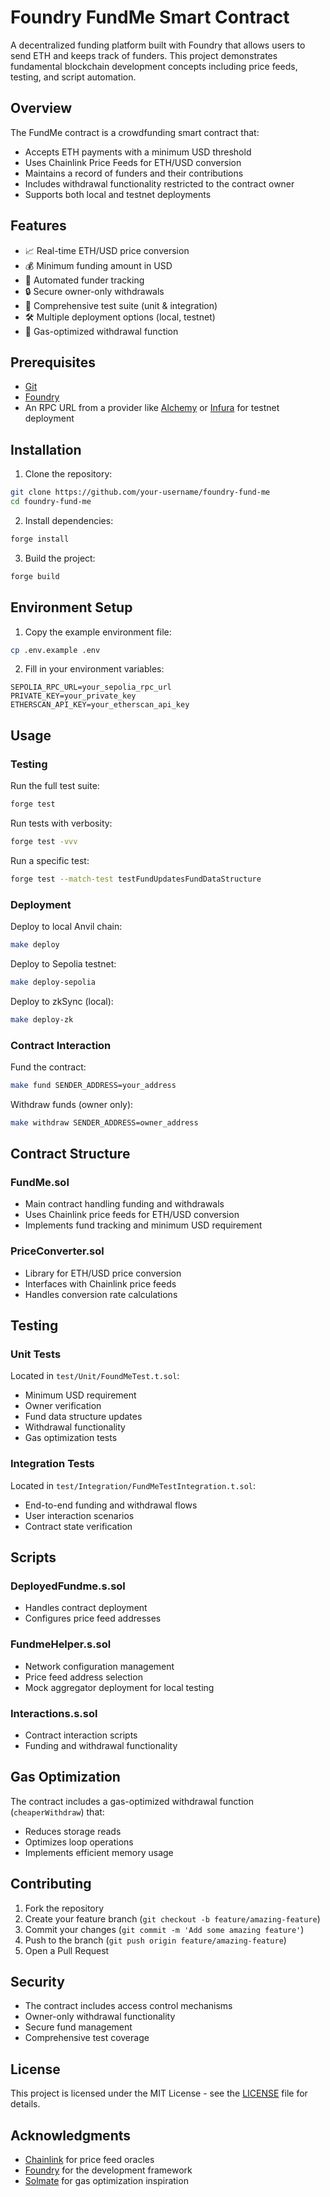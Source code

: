 # Foundry FundMe Smart Contract

A decentralized funding platform built with Foundry that allows users to send ETH and keeps track of funders. This project demonstrates fundamental blockchain development concepts including price feeds, testing, and script automation.

## Overview

The FundMe contract is a crowdfunding smart contract that:
- Accepts ETH payments with a minimum USD threshold
- Uses Chainlink Price Feeds for ETH/USD conversion
- Maintains a record of funders and their contributions
- Includes withdrawal functionality restricted to the contract owner
- Supports both local and testnet deployments

## Features

- 📈 Real-time ETH/USD price conversion
- 💰 Minimum funding amount in USD
- 📝 Automated funder tracking
- 🔒 Secure owner-only withdrawals
- 🧪 Comprehensive test suite (unit & integration)
- 🛠 Multiple deployment options (local, testnet)
- 🔄 Gas-optimized withdrawal function

## Prerequisites

- [Git](https://git-scm.com/book/en/v2/Getting-Started-Installing-Git)
- [Foundry](https://book.getfoundry.sh/getting-started/installation)
- An RPC URL from a provider like [Alchemy](https://www.alchemy.com/) or [Infura](https://www.infura.com/) for testnet deployment

## Installation

1. Clone the repository:
```bash
git clone https://github.com/your-username/foundry-fund-me
cd foundry-fund-me
```

2. Install dependencies:
```bash
forge install
```

3. Build the project:
```bash
forge build
```

## Environment Setup

1. Copy the example environment file:
```bash
cp .env.example .env
```

2. Fill in your environment variables:
```plaintext
SEPOLIA_RPC_URL=your_sepolia_rpc_url
PRIVATE_KEY=your_private_key
ETHERSCAN_API_KEY=your_etherscan_api_key
```

## Usage

### Testing

Run the full test suite:
```bash
forge test
```

Run tests with verbosity:
```bash
forge test -vvv
```

Run a specific test:
```bash
forge test --match-test testFundUpdatesFundDataStructure
```

### Deployment

Deploy to local Anvil chain:
```bash
make deploy
```

Deploy to Sepolia testnet:
```bash
make deploy-sepolia
```

Deploy to zkSync (local):
```bash
make deploy-zk
```

### Contract Interaction

Fund the contract:
```bash
make fund SENDER_ADDRESS=your_address
```

Withdraw funds (owner only):
```bash
make withdraw SENDER_ADDRESS=owner_address
```

## Contract Structure

### FundMe.sol
- Main contract handling funding and withdrawals
- Uses Chainlink price feeds for ETH/USD conversion
- Implements fund tracking and minimum USD requirement

### PriceConverter.sol
- Library for ETH/USD price conversion
- Interfaces with Chainlink price feeds
- Handles conversion rate calculations

## Testing

### Unit Tests
Located in `test/Unit/FoundMeTest.t.sol`:
- Minimum USD requirement
- Owner verification
- Fund data structure updates
- Withdrawal functionality
- Gas optimization tests

### Integration Tests
Located in `test/Integration/FundMeTestIntegration.t.sol`:
- End-to-end funding and withdrawal flows
- User interaction scenarios
- Contract state verification

## Scripts

### DeployedFundme.s.sol
- Handles contract deployment
- Configures price feed addresses

### FundmeHelper.s.sol
- Network configuration management
- Price feed address selection
- Mock aggregator deployment for local testing

### Interactions.s.sol
- Contract interaction scripts
- Funding and withdrawal functionality

## Gas Optimization

The contract includes a gas-optimized withdrawal function (`cheaperWithdraw`) that:
- Reduces storage reads
- Optimizes loop operations
- Implements efficient memory usage

## Contributing

1. Fork the repository
2. Create your feature branch (`git checkout -b feature/amazing-feature`)
3. Commit your changes (`git commit -m 'Add some amazing feature'`)
4. Push to the branch (`git push origin feature/amazing-feature`)
5. Open a Pull Request

## Security

- The contract includes access control mechanisms
- Owner-only withdrawal functionality
- Secure fund management
- Comprehensive test coverage

## License

This project is licensed under the MIT License - see the [LICENSE](LICENSE) file for details.

## Acknowledgments

- [Chainlink](https://chain.link/) for price feed oracles
- [Foundry](https://book.getfoundry.sh/) for the development framework
- [Solmate](https://github.com/transmissions11/solmate) for gas optimization inspiration
